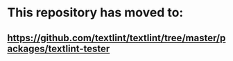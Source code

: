 # This repository has moved to:
## <https://github.com/textlint/textlint/tree/master/packages/textlint-tester>